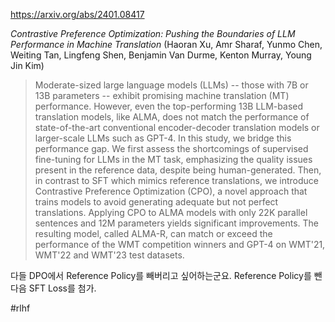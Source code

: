 https://arxiv.org/abs/2401.08417

*Contrastive Preference Optimization: Pushing the Boundaries of LLM Performance in Machine Translation* (Haoran Xu, Amr Sharaf, Yunmo Chen, Weiting Tan, Lingfeng Shen, Benjamin Van Durme, Kenton Murray, Young Jin Kim)

> Moderate-sized large language models (LLMs) -- those with 7B or 13B parameters -- exhibit promising machine translation (MT) performance. However, even the top-performing 13B LLM-based translation models, like ALMA, does not match the performance of state-of-the-art conventional encoder-decoder translation models or larger-scale LLMs such as GPT-4. In this study, we bridge this performance gap. We first assess the shortcomings of supervised fine-tuning for LLMs in the MT task, emphasizing the quality issues present in the reference data, despite being human-generated. Then, in contrast to SFT which mimics reference translations, we introduce Contrastive Preference Optimization (CPO), a novel approach that trains models to avoid generating adequate but not perfect translations. Applying CPO to ALMA models with only 22K parallel sentences and 12M parameters yields significant improvements. The resulting model, called ALMA-R, can match or exceed the performance of the WMT competition winners and GPT-4 on WMT'21, WMT'22 and WMT'23 test datasets.

다들 DPO에서 Reference Policy를 빼버리고 싶어하는군요. Reference Policy를 뺀 다음 SFT Loss를 첨가.

#rlhf 